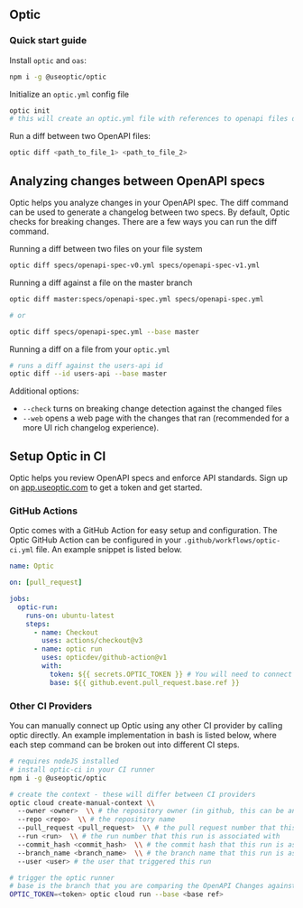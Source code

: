 ## Optic

### Quick start guide

Install `optic` and `oas`:

```bash
npm i -g @useoptic/optic
```

Initialize an `optic.yml` config file

```bash
optic init
# this will create an optic.yml file with references to openapi files detected in the git repo
```

Run a diff between two OpenAPI files:

```bash
optic diff <path_to_file_1> <path_to_file_2>
```

## Analyzing changes between OpenAPI specs

Optic helps you analyze changes in your OpenAPI spec. The diff command can be used to generate a changelog between two specs. By default, Optic checks for breaking changes. There are a few ways you can run the diff command.

Running a diff between two files on your file system

```bash
optic diff specs/openapi-spec-v0.yml specs/openapi-spec-v1.yml
```

Running a diff against a file on the master branch

```bash
optic diff master:specs/openapi-spec.yml specs/openapi-spec.yml

# or

optic diff specs/openapi-spec.yml --base master
```

Running a diff on a file from your `optic.yml`

```bash
# runs a diff against the users-api id
optic diff --id users-api --base master
```

Additional options:

- `--check` turns on breaking change detection against the changed files
- `--web` opens a web page with the changes that ran (recommended for a more UI rich changelog experience).

## Setup Optic in CI

Optic helps you review OpenAPI specs and enforce API standards. Sign up on [app.useoptic.com](https://app.useoptic.com) to get a token and get started.

### GitHub Actions

Optic comes with a GitHub Action for easy setup and configuration. The Optic GitHub Action can be configured in your `.github/workflows/optic-ci.yml` file. An example snippet is listed below.

```yml
name: Optic

on: [pull_request]

jobs:
  optic-run:
    runs-on: ubuntu-latest
    steps:
      - name: Checkout
        uses: actions/checkout@v3
      - name: optic run
        uses: opticdev/github-action@v1
        with:
          token: ${{ secrets.OPTIC_TOKEN }} # You will need to connect up your secret here
          base: ${{ github.event.pull_request.base.ref }}
```

### Other CI Providers

You can manually connect up Optic using any other CI provider by calling optic directly. An example implementation in bash is listed below, where each step command can be broken out into different CI steps.

```bash
# requires nodeJS installed
# install optic-ci in your CI runner
npm i -g @useoptic/optic

# create the context - these will differ between CI providers
optic cloud create-manual-context \\
  --owner <owner>  \\ # the repository owner (in github, this can be an organization or user)
  --repo <repo>  \\ # the repository name
  --pull_request <pull_request>  \\ # the pull request number that this run is associated with
  --run <run>  \\ # the run number that this run is associated with
  --commit_hash <commit_hash>  \\ # the commit hash that this run is associated with
  --branch_name <branch_name>  \\ # the branch name that this run is associated with
  --user <user> # the user that triggered this run

# trigger the optic runner
# base is the branch that you are comparing the OpenAPI Changes against - this defaults to 'origin/master'
OPTIC_TOKEN=<token> optic cloud run --base <base ref>
```
